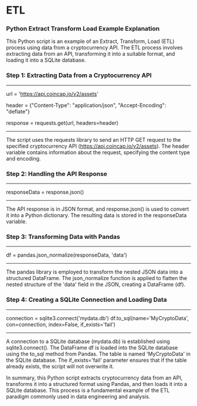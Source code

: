 # ETL


<h3> Python Extract Transform Load Example Explanation </h3>

This Python script is an example of an Extract, Transform, Load (ETL) process using data from a cryptocurrency API. The ETL process involves extracting data from an API, transforming it into a suitable format, and loading it into a SQLite database.

<h3>Step 1: Extracting Data from a Cryptocurrency API </h3>

________________________
url = 'https://api.coincap.io/v2/assets' 

header = {"Content-Type": "application/json", "Accept-Encoding": "deflate"}

response = requests.get(url, headers=header)
________________________

The script uses the requests library to send an HTTP GET request to the specified cryptocurrency API (https://api.coincap.io/v2/assets).
The header variable contains information about the request, specifying the content type and encoding.


<h3>Step 2: Handling the API Response </h3>

________________________
responseData = response.json()
________________________


The API response is in JSON format, and response.json() is used to convert it into a Python dictionary.
The resulting data is stored in the responseData variable.


<h3> Step 3: Transforming Data with Pandas </h3>

________________________
df = pandas.json_normalize(responseData, 'data')
________________________

The pandas library is employed to transform the nested JSON data into a structured DataFrame.
The json_normalize function is applied to flatten the nested structure of the 'data' field in the JSON, creating a DataFrame (df).


<h3> Step 4: Creating a SQLite Connection and Loading Data </h3>

________________________
connection = sqlite3.connect('mydata.db')
df.to_sql(name='MyCryptoData', con=connection, index=False, if_exists='fail')
________________________

A connection to a SQLite database (mydata.db) is established using sqlite3.connect().
The DataFrame df is loaded into the SQLite database using the to_sql method from Pandas.
The table is named 'MyCryptoData' in the SQLite database.
The if_exists='fail' parameter ensures that if the table already exists, the script will not overwrite it.


In summary, this Python script extracts cryptocurrency data from an API, transforms it into a structured format using Pandas, and then loads it into a SQLite database. This process is a fundamental example of the ETL paradigm commonly used in data engineering and analysis.
